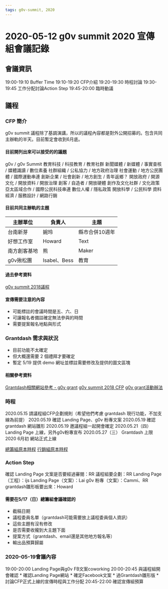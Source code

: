 ```yaml
---
tags: g0v-summit, 2020
---
```


# 2020-05-12 g0v summit 2020 宣傳組會議記錄

## 會議資訊

19:00-19:10 Buffer Time
19:10-19:20 CFP介紹
19:20-19:30 時程討論
19:30-19:45 工作分配討論Action Step
19:45-20:00 臨時動議

## 議程

### CFP 簡介

g0v summit 議程除了基調演講，所以的議程內容都是對外公開招募的。包含共同主辦軌的半天。目前暫定會收到6月底。

#### 目前開列出來可以接受的的議題

g0v / g0v Summit
教育科技 / 科技教育 / 教育社群
新聞媒體 / 新媒體 / 事實查核 / 媒體識讀 / 數位素養
社群組織 / 公私協力 / 地方政府治理
社會運動 / 地方公民團體 / 國際運動串連
創新企業 / 社會創新 / 地方創生 / 青年返鄉？
開放政府 / 開源文化 / 開放資料 / 開放治理
創客 / 自造者 / 開放硬體
創作及文化社群 / 文化政策
亞太區域合作 / 國際公民科技串連
數位人權 / 隱私政策
開放科學 / 公民科學
資料經濟 / 服務設計 / 網路行銷

#### 目前共同主辦軌的主題

| 主辦單位 | 負責人 | 主題 |
| -------- | -------- | -------- |
| 台南新芽    | 婉玲   | 縣市合併10週年     |
| 好想工作室     | Howard     | Text     |
| 南方創客基地 | 熊    | Maker     |
| g0v揪松團 | Isabel、Bess    | 教育     |

#### 過去參考資料

[g0v summit 2018議程](https://summit.g0v.tw/2018/agenda/Oct_6)


#### 宣傳需要注意的內容

* 可能標註的會議時間是五、六、日
* 可讓報名者備註確定無法參與的時間
* 需要提案報名地點與形式

### Grantdash 需求與狀況

- 目前功能不太確定
- 但大概還需要 2 個禮拜才要確定
- 暫定 5/19 提供 demo 網址並標註需要修改及提供的圖文區塊

#### 相關參考資料

[Grantdash相關網站參考 - g0v grant](https://grants.g0v.tw/)
[g0v summit 2018 CFP](https://summit.g0v.tw/2018/cfp/)
[g0v grant活動辦法](https://grants.g0v.tw/#means)

### 時程

2020.05.15 請議程組CFP企劃規則（希望他們考慮 grantdash 現行功能，不加支線為前提）
2020.05.19 確認 Landing Page、g0v 粉專文案
2020.05.19 確認 grantdash 網站雛形
2020.05.19 邀議程組一起開會確定
2020.05.21（四） Landing Page 上線，另外g0v粉專宣布
2020.05.27（三） Grantdash 上限
2020 6月初  網站正式上線

[總籌組原本時程](https://g0v.hackmd.io/@summit2020/book/https%3A%2F%2Fdocs.google.com%2Fspreadsheets%2Fd%2F1JpVZsWG7nPHEnkj3qRLR0_85sTZ6Q2ZxRFjT_phaTAU%2Fedit%23gid%3D0)
[行銷組原本時程](https://docs.google.com/spreadsheets/d/1qfUatb_izmSeWOtBDPS3L3dyiY9xI1LlKruwZtEC5Ss/edit)

### Action Step

確認 Landing Page 文案是否要經過審閱：RR
議程組要企劃：RR
Landing Page（工程）：ijs
Landing Page（文案）：Lai
g0v 粉專（文案）：Cammi、RR
grantdash雛形板要出來：Howard

#### 需要在5/17（日）總籌組會議確認的

* 截稿日期
* 議程委員名單（grantdash可能需要放上議程委員個人資訊）
* 這些主題有沒有修改
* 是否需要收攏到大主題下面
* 提案方式（grantdash、email還是其他地方報名等）
* 輸出品預算歸屬

### 2020-05-19會議內容

19:00-20:00 Landing Page與g0v FB文案coworking
20:00-20:45 與議程組開會確認
    * 確認Landing Page網站
    * 確定Facebook文案
    * 過Grantdash雛形版
    * 討論CFP正式上線的宣傳時程與工作分配
20:45-22:00 確認宣傳組預算

